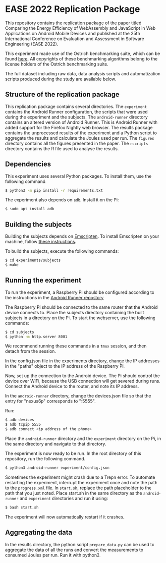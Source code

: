 # EASE 2022 Replication Package
This repository contains the replication package of the paper titled Comparing the Energy Efficiency of WebAssembly and
JavaScript in Web Applications on Android Mobile Devices and published at the 25th International Conference on Evaluation and Assessment in Software Engineering (EASE 2022).

This experiment made use of the Ostrich benchmarking suite, which can be found [here](https://github.com/Sable/Ostrich). All copyrights of these benchmarking algorithms belong to the license holders of the Ostrich benchmarking suite.

The full dataset including raw data, data analysis scripts and automatization scripts produced during the study are available below.

## Structure of the replication package
This replication package contains several directories. The `experiment` contains the Android Runner configuration, the scripts that were used during the experiment and the subjects. The `android-runner` directory contains an altered version of Android Runner. This is Android Runner with added support for the Firefox Nightly web browser. The results package contains the unprocessed results of the experiment and a Python script to aggregate the results and calculate the Joules used per run. The `figures` directory contains all the figures presented in the paper. The `rscripts` directory contains the R file used to analyse the results.

## Dependencies
This experiment uses several Python packages. To install them, use the following command:

```bash
$ python3 -m pip install -r requirements.txt
```

The experiment also depends on `adb`. Install it on the Pi:
```bash
$ sudo apt install adb
```

## Building the subjects
Building the subjects depends on [Emscripten](https://emscripten.org/). To install Emscripten on your machine, follow [these instructions](https://emscripten.org/docs/getting_started/downloads.html).

To build the subjects, execute the following commands:

```bash
$ cd experiments/subjects
$ make
```


## Running the experiment
To run the experiment, a Raspberry Pi should be configured according to the instructions in the [Android Runner repostory](https://github.com/S2-group/android-runner/blob/master/docs/rpi_ar_setup.md)

The Raspberry Pi should be connected to the same router that the Android device connects to. Place the subjects directory containing the built subjects in a directory on the Pi. To start the webserver, use the following commands:

```bash
$ cd subjects
$ python -m http.server 8001
```
We recommend running these commands in a `tmux` session, and then detach from the session.

In the config.json file in the experiments directory, change the IP addresses in the "paths" object to the IP address of the Raspberry Pi.

Now, set up the connection to the Android device. The Pi should control the device over WiFi, because the USB connection will get severed during runs. Connect the Android device to the router, and note its IP address.

In the `android-runner` directory, change the devices.json file so that the entry for "nexus6p" corresponds to "<ip address of the phone>:5555".

Run:
```bash
$ adb devices
$ adb tcpip 5555
$ adb connect <ip address of the phone>
```

Place the `android-runner` directory and the `experiment` directory on the Pi, in the same directory and navigate to that directory.

The experiment is now ready to be run. In the root directory of this repository, run the following command.

```bash
$ python3 android-runner experiment/config.json
```

Sometimes the experiment might crash due to a Trepn error. To automate restarting the experiment, interrupt the experiment once and note the path to the `progress.xml` file. In `start.sh`, replace the path placeholder to the path that you just noted. Place start.sh in the same directory as the `android-runner` and `experiment` directories and run it using:

```bash
$ bash start.sh
```
The experiment will now automatically restart if it crashes.


## Aggregating the data
In the results directory, the python script `prepare_data.py` can be used to aggregate the data of all the runs and convert the measurements to consumed Joules per run. Run it with python3.
